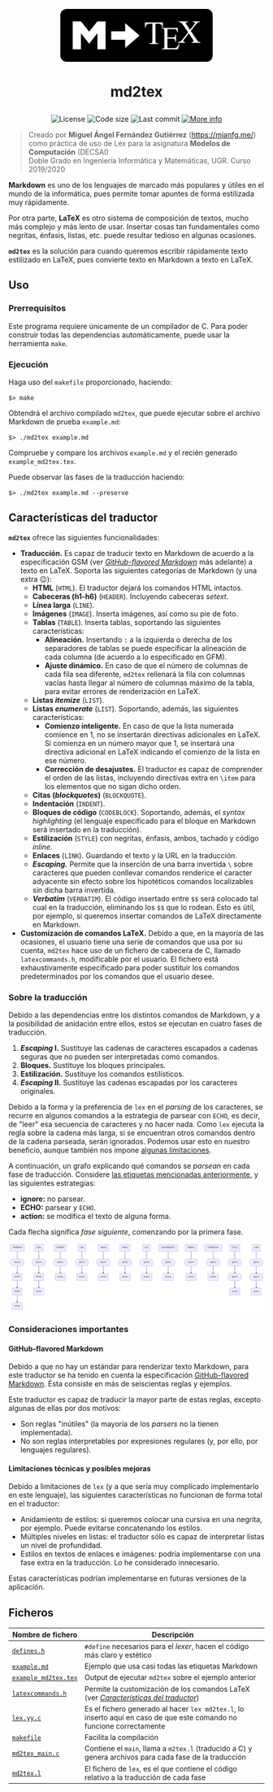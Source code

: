 <p align="center">
    <img src="./resources/logo.png" width="300px">
</p>

<h1 align="center"><p align="center">md2tex</h1></h1>
<p align="center" id="badges">
    <img src="https://img.shields.io/github/license/mianfg/md2tex" alt="License"> <img src="https://img.shields.io/github/languages/code-size/mianfg/md2tex" alt="Code size"> <img src="https://img.shields.io/github/last-commit/mianfg/md2tex" alt="Last commit"> <a href="mianfg.me"><img src="https://img.shields.io/badge/-more%20info-orange" alt="More info"></a>
</p>

> Creado por **Miguel Ángel Fernández Gutiérrez** (<https://mianfg.me/>) como práctica de uso de Lex para la asignatura **Modelos de Computación** (DECSAI)  
> Doble Grado en Ingeniería Informática y Matemáticas, UGR. Curso 2019/2020

**Markdown** es uno de los lenguajes de marcado más populares y útiles en el mundo de la informática, pues permite tomar apuntes de forma estilizada muy rápidamente.

Por otra parte, **LaTeX** es otro sistema de composición de textos, mucho más complejo y más lento de usar. Insertar cosas tan fundamentales como negritas, énfasis, listas, etc. puede resultar tedioso en algunas ocasiones.

**`md2tex`** es la solución para cuando queremos escribir rápidamente texto estilizado en LaTeX, pues convierte texto en Markdown a texto en LaTeX.

## Uso

### Prerrequisitos

Este programa requiere únicamente de un compilador de C. Para poder construir todas las dependencias automáticamente, puede usar la herramienta `make`.

### Ejecución

Haga uso del `makefile` proporcionado, haciendo:

~~~
$> make
~~~

Obtendrá el archivo compilado `md2tex`, que puede ejecutar sobre el archivo Markdown de prueba `example.md`:

~~~
$> ./md2tex example.md
~~~

Compruebe y compare los archivos `example.md` y el recién generado `example_md2tex.tex`.

Puede observar las fases de la traducción haciendo:

~~~
$> ./md2tex example.md --preserve
~~~

## Características del traductor

**`md2tex`** ofrece las siguientes funcionalidades:

* **Traducción.** Es capaz de traducir texto en Markdown de acuerdo a la especificación GSM (ver [_GitHub-flavored Markdown_](#github-flavored-markdown) más adelante) a texto en LaTeX. Soporta las siguientes categorías de Markdown (y una extra :wink:):
  * **HTML** (`HTML`). El traductor dejará los comandos HTML intactos.
  * **Cabeceras (h1-h6)** (`HEADER`). Incluyendo cabeceras _setext_.
  * **Línea larga** (`LINE`).
  * **Imágenes** (`IMAGE`). Inserta imágenes, así como su pie de foto.
  * **Tablas** (`TABLE`). Inserta tablas, soportando las siguientes características:
    * **Alineación.** Insertando `:` a la izquierda o derecha de los separadores de tablas se puede especificar la alineación de cada columna (de acuerdo a lo especificado en GFM).
    * **Ajuste dinámico.** En caso de que el número de columnas de cada fila sea diferente, `md2tex` rellenará la fila con columnas vacías hasta llegar al número de columnas máximo de la tabla, para evitar errores de renderización en LaTeX.
  * **Listas _itemize_** (`LIST`).
  * **Listas _enumerate_** (`LIST`). Soportando, además, las siguientes características:
    * **Comienzo inteligente.** En caso de que la lista numerada comience en 1, no se insertarán directivas adicionales en LaTeX. Si comienza en un número mayor que 1, se insertará una directiva adicional en LaTeX indicando el comienzo de la lista en ese número.
    * **Corrección de desajustes.** El traductor es capaz de comprender el orden de las listas, incluyendo directivas extra en `\item` para los elementos que no sigan dicho orden.
  * **Citas (_blockquotes_)** (`BLOCKQUOTE`).
  * **Indentación** (`INDENT`).
  * **Bloques de código** (`CODEBLOCK`). Soportando, además, el _syntax highlighting_ (el lenguaje especificado para el bloque en Markdown será insertado en la traducción).
  * **Estilización** (`STYLE`) con negritas, énfasis, ambos, tachado y código _inline_.
  * **Enlaces** (`LINK`). Guardando el texto y la URL en la traducción.
  * ***Escaping.*** Permite que la inserción de una barra invertida `\` sobre caracteres que pueden conllevar comandos renderice el caracter adyacente sin efecto sobre los hipotéticos comandos localizables sin dicha barra invertida.
  * **_Verbatim_** (`VERBATIM`). El código insertado entre `$$` será colocado tal cual en la traducción, eliminando los `$$` que lo rodean. Esto es útil, por ejemplo, si queremos insertar comandos de LaTeX directamente en Markdown.
* **Customización de comandos LaTeX.** Debido a que, en la mayoría de las ocasiones, el usuario tiene una serie de comandos que usa por su cuenta, `md2tex` hace uso de un fichero de cabecera de C, llamado `latexcommands.h`, modificable por el usuario. El fichero está exhaustivamente especificado para poder sustituir los comandos predeterminados por los comandos que el usuario desee.

### Sobre la traducción

Debido a las dependencias entre los distintos comandos de Markdown, y a la posibilidad de anidación entre ellos, estos se ejecutan en cuatro fases de traducción.

1. **_Escaping_ I.** Sustituye las cadenas de caracteres escapados a cadenas seguras que no pueden ser interpretadas como comandos.
2. **Bloques.** Sustituye los bloques principales.
3. **Estilización.** Sustituye los comandos estilísticos.
4. **_Escaping_ II.** Sustituye las cadenas escapadas por los caracteres originales.

Debido a la forma y la preferencia de `lex` en el _parsing_ de los caracteres, se recurre en algunos comandos a la estrategia de parsear con `ECHO`, es decir, de "leer" esa secuencia de caracteres y no hacer nada. Como `lex` ejecuta la regla sobre la cadena más larga, si se encuentran otros comandos dentro de la cadena parseada, serán ignorados. Podemos usar esto en nuestro beneficio, aunque también nos impone [algunas limitaciones](#limitaciones-técnicas-y-posibles-mejoras).

A continuación, un grafo explicando qué comandos se _parsean_ en cada fase de traducción. Considere [las etiquetas mencionadas anteriormente](#), y las siguientes estrategias:

* **ignore:** no parsear.
* **ECHO:** parsear y `ECHO`.
* **action:** se modifica el texto de alguna forma.

Cada flecha significa _fase siguiente_, comenzando por la primera fase.

![phasegraph](./resources/phasegraph.png)

### Consideraciones importantes

#### GitHub-flavored Markdown

Debido a que no hay un estándar para renderizar texto Markdown, para este traductor se ha tenido en cuenta la especificación [GitHub-flavored Markdown](https://github.github.com/gfm/). Ésta consiste en más de seiscientas reglas y ejemplos.

Este traductor es capaz de traducir la mayor parte de estas reglas, excepto algunas de ellas por dos motivos:

* Son reglas "inútiles" (la mayoría de los _parsers_ no la tienen implementada).
* No son reglas interpretables por expresiones regulares (y, por ello, por lenguajes regulares).

#### Limitaciones técnicas y posibles mejoras

Debido a limitaciones de `lex` (y a que sería muy complicado implementarlo en este lenguaje), las siguientes características no funcionan de forma total en el traductor:

* Anidamiento de estilos: si queremos colocar una cursiva en una negrita, por ejemplo. Puede evitarse concatenando los estilos.
* Múltiples niveles en listas: el traductor sólo es capaz de interpretar listas un nivel de profundidad.
* Estilos en textos de enlaces e imágenes: podría implementarse con una fase extra en la traducción. Lo he considerado innecesario.

Estas características podrían implementarse en futuras versiones de la aplicación.

## Ficheros

| Nombre de fichero | Descripción |
| --- | --- |
| [`defines.h`](./defines.h) | `#define` necesarios para el _lexer_, hacen el código más claro y estético |
| [`example.md`](./example.md) | Ejemplo que usa casi todas las etiquetas Markdown |
| [`example_md2tex.tex`](./example_md2tex.tex) | Output de ejecutar `md2tex` sobre el ejemplo anterior |
| [`latexcommands.h`](./latexcommands.h) | Permite la customización de los comandos LaTeX (ver [_Características del traductor_](#características-del-traductor)) |
| [`lex.yy.c`](./lex.yy.c) | Es el fichero generado al hacer `lex md2tex.l`, lo inserto aquí en caso de que este comando no funcione correctamente |
| [`makefile`](./makefile) | Facilita la compilación |
| [`md2tex_main.c`](./md2tex_main.c) | Contiene el `main`, llama a `m2tex.l` (traducido a C) y genera archivos para cada fase de la traducción |
| [`md2tex.l`](./md2tex.l) | El fichero de `lex`, es el que contiene el código relativo a la traducción de cada fase |
